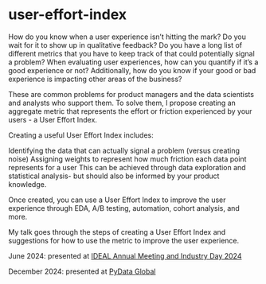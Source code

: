# user-effort-index

How do you know when a user experience isn’t hitting the mark? Do you wait for it to show up in qualitative feedback? Do you have a long list of different metrics that you have to keep track of that could potentially signal a problem? When evaluating user experiences, how can you quantify if it’s a good experience or not? Additionally, how do you know if your good or bad experience is impacting other areas of the business?

These are common problems for product managers and the data scientists and analysts who support them. To solve them, I propose creating an aggregate metric that represents the effort or friction experienced by your users - a User Effort Index.

Creating a useful User Effort Index includes:

Identifying the data that can actually signal a problem (versus creating noise)
Assigning weights to represent how much friction each data point represents for a user
This can be achieved through data exploration and statistical analysis- but should also be informed by your product knowledge.

Once created, you can use a User Effort Index to improve the user experience through EDA, A/B testing, automation, cohort analysis, and more.

My talk goes through the steps of creating a User Effort Index and suggestions for how to use the metric to improve the user experience.

June 2024: presented at [IDEAL Annual Meeting and Industry Day 2024](https://www.ideal-institute.org/2024/05/06/ideal-annual-meeting-and-industry-day-2024/)

December 2024: presented at [PyData Global](https://pydata.org/global2024)

